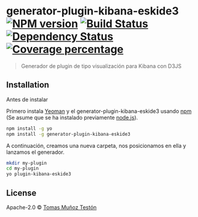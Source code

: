 # generator-plugin-kibana-eskide3 [![NPM version][npm-image]][npm-url] [![Build Status][travis-image]][travis-url] [![Dependency Status][daviddm-image]][daviddm-url] [![Coverage percentage][coveralls-image]][coveralls-url]
> Generador de plugin de tipo visualización para Kibana con D3JS

## Installation

Antes de instalar 

Primero instala [Yeoman](http://yeoman.io) y el generator-plugin-kibana-eskide3 usando [npm](https://www.npmjs.com/) (Se asume que se ha instalado previamente [node.js](https://nodejs.org/)).

```bash
npm install -g yo
npm install -g generator-plugin-kibana-eskide3
```

A continuación, creamos una nueva carpeta, nos posicionamos en ella y lanzamos el generador.

```bash
mkdir my-plugin
cd my-plugin
yo plugin-kibana-eskide3
```
## License

Apache-2.0 © [Tomas Muñoz Testón]()


[npm-image]: https://badge.fury.io/js/generator-plugin-kibana-eskide3.svg
[npm-url]: https://npmjs.org/package/generator-plugin-kibana-eskide3
[travis-image]: https://travis-ci.org/tomas-teston/generator-plugin-kibana-eskide3.svg?branch=master
[travis-url]: https://travis-ci.org/tomas-teston/generator-plugin-kibana-eskide3
[daviddm-image]: https://david-dm.org/tomas-teston/generator-plugin-kibana-eskide3.svg?theme=shields.io
[daviddm-url]: https://david-dm.org/tomas-teston/generator-plugin-kibana-eskide3
[coveralls-image]: https://coveralls.io/repos/tomas-teston/generator-plugin-kibana-eskide3/badge.svg
[coveralls-url]: https://coveralls.io/r/tomas-teston/generator-plugin-kibana-eskide3
